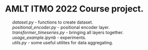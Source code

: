 # AMLT ITMO 2022 Course project.
  <ul>
    <i>dataset.py</i> - functions to create dataset.<br>
    <i>positional_encoder.py</i> - positional encoder layer.<br>
    <i>transformer_timeseries.py</i> - bringing all layers together.<br>
    <i>usage_example.ipynb</i> - experiments.<br>
    <i>utils.py</i> - some useful utilites for data aggregating.
  </ul>
